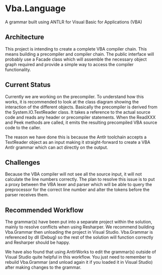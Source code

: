 # Vba.Language
A grammar built using ANTLR for Visual Basic for Applications (VBA)

Architecture
------------
This project is intending to create a complete VBA compiler chain.  This means building a precompiler and compiler chain.  The public interface will probably use a Facade class which will assemble the necessary object graph required and provide a simple way to access the compiler functionality.

Current Status
--------------
Currently we are working on the precompiler.  To understand how this works, it is recommended to look at the class diagram showing the interaction of the different objects.  Basically the precompiler is derived from the System.IO.TextReader class.  It takes a reference to the actual source code and reads any header or precompiler statements.  When the ReadXXX and Peek methods are called, it emits the resulting precompiled VBA source code to the caller.

The reason we have done this is because the Antlr toolchain accepts a TextReader object as an input making it straight-forward to create a VBA Antlr grammar which can act directly on the output.

Challenges
----------
Because the VBA compiler will not see all the source input, it will not calculate the line numbers correctly.  The plan to resolve this issue is to put a proxy between the VBA lexer and parser which will be able to query the preprocessor for the correct line number and alter the tokens before the parser receives them.

Recommended Workflow
--------------------
The grammar(s) have been put into a separate project within the solution, mainly to resolve conflicts when using Resharper.  We recommend building Vba.Grammar then unloading the project in Visual Studio.  Vba.Grammar is referenced by dll (Debug) so the rest of the solution will function correctly and Resharper should be happy.

We have also found that using AntlrWorks to edit the grammar(s) outside of Visual Studio quite helpful in this workflow.  You just need to remember to rebuild Vba.Grammar (and unload again it if you loaded it in Visual Studio) after making changes to the grammar.
